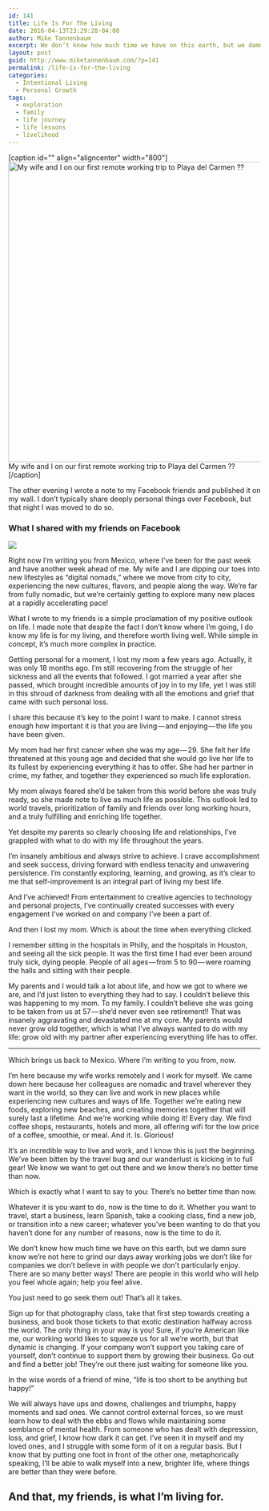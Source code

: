 ```yaml
---
id: 141
title: Life Is For The Living
date: 2016-04-13T23:29:28-04:00
author: Mike Tannenbaum
excerpt: We don’t know how much time we have on this earth, but we damn sure know we’re not here to grind our days away working jobs we don’t like for companies we don’t believe in with people we don’t particularly enjoy.
layout: post
guid: http://www.miketannenbaum.com/?p=141
permalink: /life-is-for-the-living
categories:
  - Intentional Living
  - Personal Growth
tags:
  - exploration
  - family
  - life journey
  - life lessons
  - livelihood
---
```

[caption id="" align="aligncenter" width="800"]<img class="progressiveMedia-image js-progressiveMedia-image" src="https://cdn-images-1.medium.com/max/800/1*l1CddmaNeNNG0qWkAGOYPw.jpeg" alt="My wife and I on our first remote working trip to Playa del Carmen ??" width="800" height="600" data-src="https://cdn-images-1.medium.com/max/800/1*l1CddmaNeNNG0qWkAGOYPw.jpeg" /> My wife and I on our first remote working trip to Playa del Carmen ??[/caption]

The other evening I wrote a note to my Facebook friends and published it on my wall. I don’t typically share deeply personal things over Facebook, but that night I was moved to do so.

<h3>What I shared with my friends on Facebook</h3>

<img class="progressiveMedia-image js-progressiveMedia-image" src="https://cdn-images-1.medium.com/max/600/1*Anx6TneXfLZtfziPpJ5cwA.png" data-src="https://cdn-images-1.medium.com/max/600/1*Anx6TneXfLZtfziPpJ5cwA.png" />

Right now I’m writing you from Mexico, where I’ve been for the past week and have another week ahead of me. My wife and I are dipping our toes into new lifestyles as “digital nomads,” where we move from city to city, experiencing the new cultures, flavors, and people along the way. We’re far from fully nomadic, but we’re certainly getting to explore many new places at a rapidly accelerating pace!

What I wrote to my friends is a simple proclamation of my positive outlook on life. I made note that despite the fact I don’t know where I’m going, I do know my life is for my living, and therefore worth living well. While simple in concept, it’s much more complex in practice.

Getting personal for a moment, I lost my mom a few years ago. Actually, it was only 18 months ago. I’m still recovering from the struggle of her sickness and all the events that followed. I got married a year after she passed, which brought incredible amounts of joy in to my life, yet I was still in this shroud of darkness from dealing with all the emotions and grief that came with such personal loss.

I share this because it’s key to the point I want to make. I cannot stress enough how important it is that you are living — and enjoying — the life you have been given.

My mom had her first cancer when she was my age — 29. She felt her life threatened at this young age and decided that she would go live her life to its fullest by experiencing everything it has to offer. She had her partner in crime, my father, and together they experienced so much life exploration.

My mom always feared she’d be taken from this world before she was truly ready, so she made note to live as much life as possible. This outlook led to world travels, prioritization of family and friends over long working hours, and a truly fulfilling and enriching life together.

Yet despite my parents so clearly choosing life and relationships, I’ve grappled with what to do with my life throughout the years.

I’m insanely ambitious and always strive to achieve. I crave accomplishment and seek success, driving forward with endless tenacity and unwavering persistence. I’m constantly exploring, learning, and growing, as it’s clear to me that self-improvement is an integral part of living my best life.

And I’ve achieved! From entertainment to creative agencies to technology and personal projects, I’ve continually created successes with every engagement I’ve worked on and company I’ve been a part of.

And then I lost my mom. Which is about the time when everything clicked.

I remember sitting in the hospitals in Philly, and the hospitals in Houston, and seeing all the sick people. It was the first time I had ever been around truly sick, dying people. People of all ages — from 5 to 90 — were roaming the halls and sitting with their people.

My parents and I would talk a lot about life, and how we got to where we are, and I’d just listen to everything they had to say. I couldn’t believe this was happening to my mom. To my family. I couldn’t believe she was going to be taken from us at 57 — she’d never even see retirement!! That was insanely aggravating and devastated me at my core. My parents would never grow old together, which is what I’ve always wanted to do with my life: grow old with my partner after experiencing everything life has to offer.

<hr />

Which brings us back to Mexico. Where I’m writing to you from, now.

I’m here because my wife works remotely and I work for myself. We came down here because her colleagues are nomadic and travel wherever they want in the world, so they can live and work in new places while experiencing new cultures and ways of life. Together we’re eating new foods, exploring new beaches, and creating memories together that will surely last a lifetime. And we’re working while doing it! Every day. We find coffee shops, restaurants, hotels and more, all offering wifi for the low price of a coffee, smoothie, or meal. And it. Is. Glorious!

It’s an incredible way to live and work, and I know this is just the beginning. We’ve been bitten by the travel bug and our wanderlust is kicking in to full gear! We know we want to get out there and we know there’s no better time than now.

Which is exactly what I want to say to you: There’s no better time than now.

Whatever it is you want to do, now is the time to do it. Whether you want to travel, start a business, learn Spanish, take a cooking class, find a new job, or transition into a new career; whatever you’ve been wanting to do that you haven’t done for any number of reasons, now is the time to do it.

We don’t know how much time we have on this earth, but we damn sure know we’re not here to grind our days away working jobs we don’t like for companies we don’t believe in with people we don’t particularly enjoy. There are so many better ways! There are people in this world who will help you feel whole again; help you feel alive.

You just need to go seek them out! That’s all it takes.

Sign up for that photography class, take that first step towards creating a business, and book those tickets to that exotic destination halfway across the world. The only thing in your way is you! Sure, if you’re American like me, our working world likes to squeeze us for all we’re worth, but that dynamic is changing. If your company won’t support you taking care of yourself, don’t continue to support them by growing their business. Go out and find a better job! They’re out there just waiting for someone like you.

In the wise words of a friend of mine, “life is too short to be anything but happy!”

We will always have ups and downs, challenges and triumphs, happy moments and sad ones. We cannot control external forces, so we must learn how to deal with the ebbs and flows while maintaining some semblance of mental health. From someone who has dealt with depression, loss, and grief, I know how dark it can get. I’ve seen it in myself and my loved ones, and I struggle with some form of it on a regular basis. But I know that by putting one foot in front of the other one, metaphorically speaking, I’ll be able to walk myself into a new, brighter life, where things are better than they were before.

<h2>And that, my friends, is what I’m living for.</h2>
